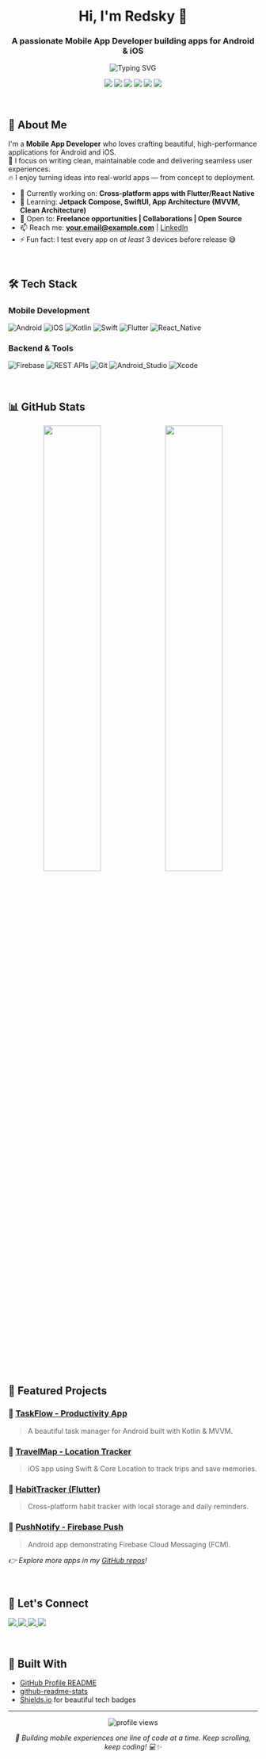 <!-- 
  Welcome to my GitHub profile!
  This README is built for a passionate mobile app developer.
  Feel free to reuse or customize it for your own profile.
-->

<h1 align="center">Hi, I'm Redsky 👋</h1>
<h3 align="center">A passionate Mobile App Developer building apps for Android & iOS</h3>

<p align="center">
  <img src="https://readme-typing-svg.demolab.com?font=Fira+Code&size=20&duration=3000&pause=1000&color=00FF88&center=true&vCenter=true&width=500&lines=Building+Mobile+Apps;Android+%7C+iOS+%7C+Flutter;Clean+Code+%26+UX;Open+Source+Contributor" alt="Typing SVG" />
</p>

<p align="center">
  <img src="https://img.shields.io/badge/Android-3DDC84?style=for-the-badge&logo=android&logoColor=white" />
  <img src="https://img.shields.io/badge/iOS-000000?style=for-the-badge&logo=ios&logoColor=white" />
  <img src="https://img.shields.io/badge/Flutter-02569B?style=for-the-badge&logo=flutter&logoColor=white" />
  <img src="https://img.shields.io/badge/Kotlin-0095D5?style=for-the-badge&logo=kotlin&logoColor=white" />
  <img src="https://img.shields.io/badge/Swift-F05138?style=for-the-badge&logo=swift&logoColor=white" />
  <img src="https://img.shields.io/badge/React_Native-20232A?style=for-the-badge&logo=react&logoColor=61DAFB" />
</p>

<br/>

## 🚀 About Me

I'm a **Mobile App Developer** who loves crafting beautiful, high-performance applications for Android and iOS.  
📱 I focus on writing clean, maintainable code and delivering seamless user experiences.  
🔥 I enjoy turning ideas into real-world apps — from concept to deployment.

- 🧩 Currently working on: **Cross-platform apps with Flutter/React Native**
- 🌱 Learning: **Jetpack Compose, SwiftUI, App Architecture (MVVM, Clean Architecture)**
- 💼 Open to: **Freelance opportunities | Collaborations | Open Source**
- 📫 Reach me: **your.email@example.com** | [LinkedIn](https://linkedin.com/in/yourprofile)
- ⚡ Fun fact: I test every app on *at least* 3 devices before release 😅

<br/>

## 🛠 Tech Stack

### Mobile Development
![Android](https://img.shields.io/badge/Android-3DDC84?style=flat&logo=android&logoColor=white)
![iOS](https://img.shields.io/badge/iOS-000000?style=flat&logo=ios&logoColor=white)
![Kotlin](https://img.shields.io/badge/Kotlin-0095D5?style=flat&logo=kotlin&logoColor=white)
![Swift](https://img.shields.io/badge/Swift-F05138?style=flat&logo=swift&logoColor=white)
![Flutter](https://img.shields.io/badge/Flutter-02569B?style=flat&logo=flutter&logoColor=white)
![React_Native](https://img.shields.io/badge/React_Native-20232A?style=flat&logo=react&logoColor=61DAFB)

### Backend & Tools
![Firebase](https://img.shields.io/badge/Firebase-FFCA28?style=flat&logo=firebase&logoColor=black)
![REST APIs](https://img.shields.io/badge/API-REST-2EA44F?style=flat&logo=github&logoColor=white)
![Git](https://img.shields.io/badge/Git-F05032?style=flat&logo=git&logoColor=white)
![Android_Studio](https://img.shields.io/badge/Android_Studio-3DDC84?style=flat&logo=android-studio&logoColor=white)
![Xcode](https://img.shields.io/badge/Xcode-007ACC?style=flat&logo=xcode&logoColor=white)

<br/>

## 📊 GitHub Stats

<div align="center">
  <img src="https://github-readme-stats.vercel.app/api?username=redsky19930617&show_icons=true&theme=radical&hide_border=false" width="48%" />
  <img src="https://github-readme-stats.vercel.app/api/top-langs/?username=redsky19930617&layout=compact&theme=radical&hide_border=false" width="48%" />
</div>

<br/>

<!-- Optional: Activity Graph -->
<!-- <div align="center">
  <img src="https://github-readme-activity-graph.vercel.app/graph?username=redsky19930617&theme=react-dark&hide_border=false" />
</div> -->

<br/>

## 📂 Featured Projects

### 📱 [TaskFlow - Productivity App](https://github.com/redsky19930617/taskflow-app)
> A beautiful task manager for Android built with Kotlin & MVVM.

### 📍 [TravelMap - Location Tracker](https://github.com/redsky19930617/travelmap-ios)
> iOS app using Swift & Core Location to track trips and save memories.

### 🎯 [HabitTracker (Flutter)](https://github.com/redsky19930617/habit-tracker-flutter)
> Cross-platform habit tracker with local storage and daily reminders.

### 🔔 [PushNotify - Firebase Push](https://github.com/redsky19930617/pushnotify-android)
> Android app demonstrating Firebase Cloud Messaging (FCM).

*👉 Explore more apps in my [GitHub repos](https://github.com/redsky19930617?tab=repositories)!*

<br/>

## 🤝 Let's Connect

<p align="left">
  <a href="https://linkedin.com/in/yourprofile" target="_blank">
    <img src="https://img.shields.io/badge/LinkedIn-0A66C2?style=for-the-badge&logo=linkedin&logoColor=white" />
  </a>
  <a href="mailto:your.email@example.com">
    <img src="https://img.shields.io/badge/Email-D14836?style=for-the-badge&logo=gmail&logoColor=white" />
  </a>
  <a href="https://twitter.com/yourhandle" target="_blank">
    <img src="https://img.shields.io/badge/Twitter-1DA1F2?style=for-the-badge&logo=twitter&logoColor=white" />
  </a>
  <a href="https://medium.com/@yourusername" target="_blank">
    <img src="https://img.shields.io/badge/Medium-12100E?style=for-the-badge&logo=medium&logoColor=white" />
  </a>
</p>

<br/>

## 📜 Built With
- [GitHub Profile README](https://docs.github.com/en/account-and-profile/setting-up-and-managing-your-github-profile/customizing-your-profile/managing-your-profile-readme)
- [github-readme-stats](https://github.com/anuraghazra/github-readme-stats)
- [Shields.io](https://shields.io) for beautiful tech badges

---

<p align="center">
  <img src="https://komarev.com/ghpvc/?username=redsky19930617&label=Profile%20views&color=0e76a8&style=flat" alt="profile views" />
</p>

<p align="center">
  <i>📲 Building mobile experiences one line of code at a time. Keep scrolling, keep coding! 💻✨</i>
</p>
